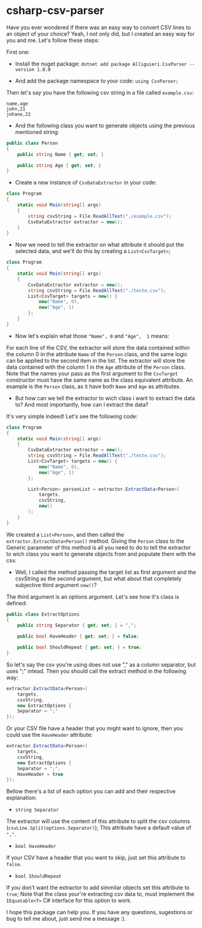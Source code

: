 # csharp-csv-parser

Have you ever wondered if there was an easy way to convert CSV lines to an object of your choice? Yeah, I not only did, but I created an easy way for you and me.
Let's follow these steps:

First one:
- Install the nuget package:
```dotnet add package Alliguieri.CsvParser --version 1.0.0```

- And add the package namespace to your code:
```using CsvParser;```

Then let's say you have the following csv string in a file called ```example.csv```:
```
name,age
john,21
johane,22
```

- And the following class you want to generate objects using the previous mentioned string:
```csharp
public class Person
{
    public string Name { get; set; }

    public string Age { get; set; }
}
```

- Create a new instance of ```CsvDataExtractor``` in your code:
```csharp
class Program
{
    static void Main(string[] args)
    {
        string csvString = File.ReadAllText("./example.csv");
        CsvDataExtractor extractor = new();
    }
}
```
- Now we need to tell the extractor on what attribute it should put the selected data,
and we'll  do this by creating a ```List<CsvTarget>```;
```csharp
class Program
{
    static void Main(string[] args)
    {
        CsvDataExtractor extractor = new();
        string csvString = File.ReadAllText("./teste.csv");
        List<CsvTarget> targets = new() {
            new("Name", 0),
            new("Age", 1)
        };
    }
}
```

- Now let's explain what those ```"Name", 0``` and ```"Age",  1``` means:

For each line of the CSV, the extractor will store the data contained within the column 0 in the attribute ```Name``` of the ```Person``` class,
and the same logic can be applied to the second item in the list. The extractor will store the data contained with the column 1 in the ```Age``` attribute
of the ```Person``` class.
Note that the names your pass as the first argument to the ```CsvTarget``` constructor must have the same name as the class equivalent attribute. An example is
the ```Person``` class, as it have both ```Name``` and ```Age``` as attributes.

- But how can we tell the extractor to wich class i want to extract the data to? And most importantly, how can I extract the data?

It's very simple indeed! Let's see the following code:
```csharp
class Program
{
    static void Main(string[] args)
    {
        CsvDataExtractor extractor = new();
        string csvString = File.ReadAllText("./teste.csv");
        List<CsvTarget> targets = new() {
            new("Name", 0),
            new("Age", 1)
        };

        List<Person> personList = extractor.ExtractData<Person>(
            targets,
            csvString,
            new()
        );
    }
}
```
We created a ```List<Person>```, and then called the ```extractor.ExtractData<Person()``` method. Giving the ```Person``` class to the Generic parameter of this
method is all you need to do to tell the extractor to wich class you want to generate objects from and populate them with the csv.

- Well, I called the method passing the target list as first argument and the csvString as the second argument, but what about that completely subjective third
argument ```new()```?

The third argument is an options argument. Let's see how it's class is defined:
```csharp
public class ExtractOptions
{
    public string Separator { get; set; } = ",";

    public bool HaveHeader { get; set; } = false;

    public bool ShouldRepeat { get; set; } = true;
}
```

So let's say the csv you're using does not use "," as a column separator, but uses ";" intead. Then you should call the extract method in the following way:
```csharp
extractor.ExtractData<Person>(
    targets,
    csvString,
    new ExtractOptions {
    Separator = ";"
});
```
Or your CSV file have a header that you might want to ignore, then you could use the ```HaveHeader``` attribute:
```csharp
extractor.ExtractData<Person>(
    targets,
    csvString,
    new ExtractOptions {
    Separator = ";",
    HaveHeader = true
});
```

Bellow there's a list of each option you can add and their respective explanation:
- ```string Separator```

The extractor will use the content of this attribute to split the csv columns (```csvLine.Split(options.Separator)```);
This attribute have a default value of ```","```.

- ```bool HaveHeader```

If your CSV have a header that you want to skip, just set this attribute to ```false```.

- ```bool ShouldRepeat```

If you don't want the extractor to add simmilar objects set this attribute to ```true```;
Note that the class your're extracting csv data to, must implement the ```IEquatable<T>``` C# interface for this option to work.

I hope this package can help you. If you have any questions, sugestions or bug to tell me about, just send me a message :).

